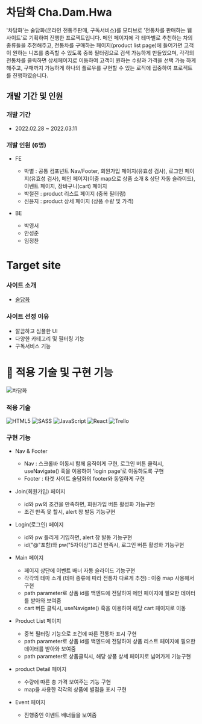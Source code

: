 # 차담화 Cha.Dam.Hwa

'차담화'는 술담화(온라인 전통주판매, 구독서비스)를 모티브로 '전통차를 판매하는 웹 사이트'로 기획하여 진행한 프로젝트입니다. 메인 페이지에 각 테마별로 추천하는 차의 종류들을 추천해주고, 전통차를 구매하는 페이지(product list page)에 들어가면 고객이 원하는 니즈를 충족할 수 있도록 중복 필터링으로 검색 가능하게 만들었으며, 각각의 전통차를 클릭하면 상세페이지로 이동하여 고객이 원하는 수량과 가격을 선택 가능 하게 해주고, 구매까지 가능하게 하나의 플로우를 구현할 수 있는 로직에 집중하여 프로젝트를 진행하였습니다.

## 개발 기간 및 인원

### 개발 기간
- 2022.02.28 ~ 2022.03.11

### 개발 인원 (6명)

- FE
  - 박별 : 공통 컴포넌트 Nav/Footer, 회원가입 페이지(유효성 검사), 로그인 페이지(유효성 검사), 메인 페이지(이중 map으로 상품 소개 & 상단 자동 슬라이드), 이벤트 페이지, 장바구니(cart) 페이지
  - 박철진 : product 리스트 페이지 (중복 필터링)
  - 신윤지 : product 상세 페이지 (상품 수량 및 가격)

- BE
  - 박영서
  - 안성준
  - 임정찬

# Target site
### 사이트 소개
- <a href="https://www.sooldamhwa.com/">술담화</a>

### 사이트 선정 이유
- 깔끔하고 심플한 UI
- 다양한 카테고리 및 필터링 기능
- 구독서비스 기능

# 📝 적용 기술 및 구현 기능

![차담화](https://user-images.githubusercontent.com/93993101/166433474-beb9da0d-656f-4e63-99e7-cfa8c311cfa6.gif)

### 적용 기술

![HTML5](https://img.shields.io/badge/html5-%23E34F26.svg?style=for-the-badge&logo=html5&logoColor=white)
![SASS](https://img.shields.io/badge/SASS-hotpink.svg?style=for-the-badge&logo=SASS&logoColor=white)
![JavaScript](https://img.shields.io/badge/javascript-%23323330.svg?style=for-the-badge&logo=javascript&logoColor=%23F7DF1E)
![React](https://img.shields.io/badge/react-%2320232a.svg?style=for-the-badge&logo=react&logoColor=%2361DAFB)
![Trello](https://img.shields.io/badge/Trello-%23026AA7.svg?style=for-the-badge&logo=Trello&logoColor=white)

### 구현 기능

- Nav & Footer
  - Nav : 스크롤바 이동시 함께 움직이게 구현, 로그인 버튼 클릭시, useNavigate() 훅을 이용하여 'login page'로 이동하도록 구현 
  - Footer : 타겟 사이트 술담화의 footer와 동일하게 구현

- Join(회원가입) 페이지
  - id와 pw의 조건을 만족하면, 회원가입 버튼 활성화 기능구현   
  - 조건 만족 못 할시, alert 창 발동 기능구현
 
- Login(로그인) 페이지
  - id와 pw 틀리게 기입하면, alert 창 발동 기능구현
  - id("@"포함)와 pw("5자이상")조건 만족시, 로그인 버튼 활성화 기능구현
  
- Main 페이지
  - 페이지 상단에 이벤트 배너 자동 슬라이드 기능구현
  - 각각의 테마 소개 (테마 종류에 따라 전통차 다르게 추천) : 이중 map 사용해서 구현
  - path parameter로 상품 id를 백엔드에 전달하여 메인 페이지에 필요한 데이터를 받아와 보여줌
  - cart 버튼 클릭시, useNavigate() 훅을 이용하여 해당 cart 페이지로 이동

- Product List 페이지
  - 중복 필터링 기능으로 조건에 따른 전통차 표시 구현
  - path parameter로 상품 id를 백엔드에 전달하여 상품 리스트 페이지에 필요한 데이터를 받아와 보여줌
  - path parameter로 상품클릭시, 해당 상품 상세 페이지로 넘어가게 기능구현


- product Detail 페이지
  - 수량에 따른 총 가격 보여주는 기능 구현
  - map을 사용한 각각의 상품에 별점을 표시 구현
  
  
- Event 페이지
  - 진행중인 이벤트 배너들을 보여줌
